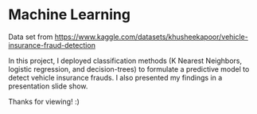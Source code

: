 # Machine Learning
Data set from https://www.kaggle.com/datasets/khusheekapoor/vehicle-insurance-fraud-detection

In this project, I deployed classification methods (K Nearest Neighbors, logistic regression, and decision-trees) to formulate a predictive model to detect vehicle insurance frauds. I also presented my findings in a presentation slide show.

Thanks for viewing! :)
